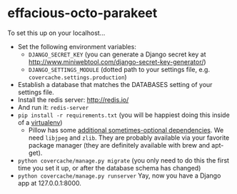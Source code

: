 # effacious-octo-parakeet

To set this up on your localhost...

* Set the following environment variables:
  * `DJANGO_SECRET_KEY` (you can generate a Django secret key at http://www.miniwebtool.com/django-secret-key-generator/)
  * `DJANGO_SETTINGS_MODULE` (dotted path to your settings file, e.g. `covercache.settings.production`)
* Establish a database that matches the DATABASES setting of your settings file.
* Install the redis server: http://redis.io/
* And run it: `redis-server`
* `pip install -r requirements.txt` (you will be happiest doing this inside of a [virtualenv](https://virtualenvwrapper.readthedocs.org/))
  * Pillow has some [additional sometimes-optional dependencies](https://pillow.readthedocs.org/en/3.0.x/installation.html). We need `libjpeg` and `zlib`. They are probably available via your favorite package manager (they are definitely available with brew and apt-get).
* `python covercache/manage.py migrate` (you only need to do this the first time you set it up, or after the database schema has changed)
* `python covercache/manage.py runserver` Yay, now you have a Django app at 127.0.0.1:8000.